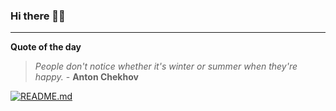### Hi there 👋🏻


---

**Quote of the day**

> *People don't notice whether it's winter or summer when they're happy.* - **Anton Chekhov** 

[![README.md](https://github.com/marcolovazzano/marcolovazzano/actions/workflows/readme.yml/badge.svg?branch=main)](https://github.com/marcolovazzano/marcolovazzano/actions/workflows/readme.yml)
